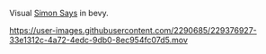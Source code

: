 Visual [Simon Says](https://en.wikipedia.org/wiki/Simon_Says) in bevy.

https://user-images.githubusercontent.com/2290685/229376927-33e1312c-4a72-4edc-9db0-8ec954fc07d5.mov
